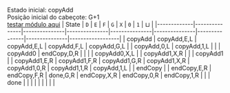 Estado inicial: copyAdd<br>
Posição inicial do cabeçote: G+1<br>
[testar módulo aqui](https://github.com/SauloSamps/TimeCalculator/blob/main/caso%202/5.txt)
| State       | `D`           | `E`           | `F`           | `G`           | `X`           | `0`           | `1`           | ⊔               |
|-------------|---------------|---------------|---------------|---------------|---------------|---------------|---------------|------------------|
| copyAdd     | copyAdd,E,L   | copyAdd,E,L   | copyAdd,F,L   | copyAdd,G,L   |               | copyAdd,0,L   | copyAdd,1,L   |                  |
| copyAdd0    | endCopy,D,R   |               |               |               | copyAdd0,X,L  |               | copyAdd1,X,R  |                  |
| copyAdd1    |               | copyAdd1,E,R  | copyAdd1,F,R  | copyAdd1,G,R  | copyAdd1,X,R  | copyAdd1,0,R  | copyAdd1,1,R  | copyAdd,1,L      |
| endCopy     |               | endCopy,E,R   | endCopy,F,R   | done,G,R      | endCopy,X,R   | endCopy,0,R   | endCopy,1,R   |                  |
| done        |               |               |               |               |               |               |               |                  |
